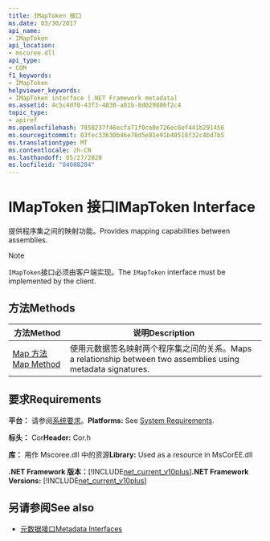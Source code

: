 ```yaml
---
title: IMapToken 接口
ms.date: 03/30/2017
api_name:
- IMapToken
api_location:
- mscoree.dll
api_type:
- COM
f1_keywords:
- IMapToken
helpviewer_keywords:
- IMapToken interface [.NET Framework metadata]
ms.assetid: 4c5c4df0-43f3-4830-a01b-8d029806f2c4
topic_type:
- apiref
ms.openlocfilehash: 7858237f46ecfa71f0ce0e726ec8ef441b291456
ms.sourcegitcommit: 03fec33630b46e78d5e81e91b40518f32c4bd7b5
ms.translationtype: MT
ms.contentlocale: zh-CN
ms.lasthandoff: 05/27/2020
ms.locfileid: "84008204"
---
```

# <a name="imaptoken-interface"></a><span data-ttu-id="5457d-102">IMapToken 接口</span><span class="sxs-lookup"><span data-stu-id="5457d-102">IMapToken Interface</span></span>
<span data-ttu-id="5457d-103">提供程序集之间的映射功能。</span><span class="sxs-lookup"><span data-stu-id="5457d-103">Provides mapping capabilities between assemblies.</span></span>  
  
> [!NOTE]
> <span data-ttu-id="5457d-104">`IMapToken`接口必须由客户端实现。</span><span class="sxs-lookup"><span data-stu-id="5457d-104">The `IMapToken` interface must be implemented by the client.</span></span>  
  
## <a name="methods"></a><span data-ttu-id="5457d-105">方法</span><span class="sxs-lookup"><span data-stu-id="5457d-105">Methods</span></span>  
  
|<span data-ttu-id="5457d-106">方法</span><span class="sxs-lookup"><span data-stu-id="5457d-106">Method</span></span>|<span data-ttu-id="5457d-107">说明</span><span class="sxs-lookup"><span data-stu-id="5457d-107">Description</span></span>|  
|------------|-----------------|  
|[<span data-ttu-id="5457d-108">Map 方法</span><span class="sxs-lookup"><span data-stu-id="5457d-108">Map Method</span></span>](imaptoken-map-method.md)|<span data-ttu-id="5457d-109">使用元数据签名映射两个程序集之间的关系。</span><span class="sxs-lookup"><span data-stu-id="5457d-109">Maps a relationship between two assemblies using metadata signatures.</span></span>|  
  
## <a name="requirements"></a><span data-ttu-id="5457d-110">要求</span><span class="sxs-lookup"><span data-stu-id="5457d-110">Requirements</span></span>  
 <span data-ttu-id="5457d-111">**平台：** 请参阅[系统要求](../../get-started/system-requirements.md)。</span><span class="sxs-lookup"><span data-stu-id="5457d-111">**Platforms:** See [System Requirements](../../get-started/system-requirements.md).</span></span>  
  
 <span data-ttu-id="5457d-112">**标头：** Cor</span><span class="sxs-lookup"><span data-stu-id="5457d-112">**Header:** Cor.h</span></span>  
  
 <span data-ttu-id="5457d-113">**库：** 用作 Mscoree.dll 中的资源</span><span class="sxs-lookup"><span data-stu-id="5457d-113">**Library:** Used as a resource in MsCorEE.dll</span></span>  
  
 <span data-ttu-id="5457d-114">**.NET Framework 版本：**[!INCLUDE[net_current_v10plus](../../../../includes/net-current-v10plus-md.md)]</span><span class="sxs-lookup"><span data-stu-id="5457d-114">**.NET Framework Versions:** [!INCLUDE[net_current_v10plus](../../../../includes/net-current-v10plus-md.md)]</span></span>  
  
## <a name="see-also"></a><span data-ttu-id="5457d-115">另请参阅</span><span class="sxs-lookup"><span data-stu-id="5457d-115">See also</span></span>

- [<span data-ttu-id="5457d-116">元数据接口</span><span class="sxs-lookup"><span data-stu-id="5457d-116">Metadata Interfaces</span></span>](metadata-interfaces.md)
